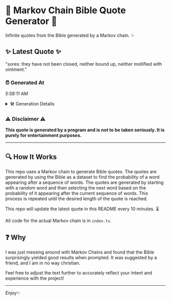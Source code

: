 # 📖 Markov Chain Bible Quote Generator 📖

Infinite quotes from the Bible generated by a Markov chain. ✨

## ✨ Latest Quote ✨
"sores: they have not been closed, neither bound up, neither mollified with ointment."

### ⏰ Generated At
*5:58:11 AM*

<details>
    <summary>🛠️ Generation Details</summary>
    <p>
        <strong>🌱 Seed:</strong> sores:<br>
        <strong>🔄 Iterations:</strong> 12<br>
        <strong>📜 Context History:</strong><br>[ sores: ]: they<br>[ sores:, they ]: have<br>[ sores:, they, have ]: not<br>[ sores:, they, have, not ]: been<br>[ sores:, they, have, not, been ]: closed,<br>[ sores:, they, have, not, been, closed, ]: neither<br>[ they, have, not, been, closed,, neither ]: bound<br>[ have, not, been, closed,, neither, bound ]: up,<br>[ not, been, closed,, neither, bound, up, ]: neither<br>[ been, closed,, neither, bound, up,, neither ]: mollified<br>[ closed,, neither, bound, up,, neither, mollified ]: with<br>[ neither, bound, up,, neither, mollified, with ]: ointment.<br>
    </p>
</details>

### ⚠️ Disclaimer ⚠️
**This quote is generated by a program and is not to be taken seriously. It is purely for entertainment purposes.**

---

## 🔍 How It Works

This repo uses a Markov chain to generate Bible quotes. The quotes are generated by using the Bible as a dataset to find the probability of a word appearing after a sequence of words. The quotes are generated by starting with a random word and then selecting the next word based on the probability of it appearing after the current sequence of words. This process is repeated until the desired length of the quote is reached.

This repo will update the latest quote in this README every 10 minutes. ⏳

All code for the actual Markov chain is in `index.ts`.

## ❓ Why

I was just messing around with Markov Chains and found that the Bible surprisingly yielded good results when prompted. 
It was suggested by a friend, and I am in no way christian.

Feel free to adjust the text further to accurately reflect your intent and experience with the project!

---

*Enjoy*✨
